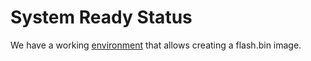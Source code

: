 # System Ready Status

We have a working [environment](https://github.com/compulab-yokneam/compulab-sr) that allows creating a flash.bin image.
